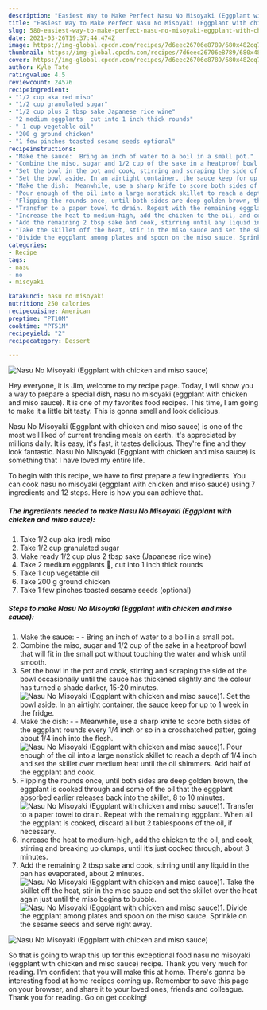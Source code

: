 ```yaml
---
description: "Easiest Way to Make Perfect Nasu No Misoyaki (Eggplant with chicken and miso sauce)"
title: "Easiest Way to Make Perfect Nasu No Misoyaki (Eggplant with chicken and miso sauce)"
slug: 580-easiest-way-to-make-perfect-nasu-no-misoyaki-eggplant-with-chicken-and-miso-sauce
date: 2021-03-26T19:37:44.474Z
image: https://img-global.cpcdn.com/recipes/7d6eec26706e8789/680x482cq70/nasu-no-misoyaki-eggplant-with-chicken-and-miso-sauce-recipe-main-photo.jpg
thumbnail: https://img-global.cpcdn.com/recipes/7d6eec26706e8789/680x482cq70/nasu-no-misoyaki-eggplant-with-chicken-and-miso-sauce-recipe-main-photo.jpg
cover: https://img-global.cpcdn.com/recipes/7d6eec26706e8789/680x482cq70/nasu-no-misoyaki-eggplant-with-chicken-and-miso-sauce-recipe-main-photo.jpg
author: Kyle Tate
ratingvalue: 4.5
reviewcount: 24576
recipeingredient:
- "1/2 cup aka red miso"
- "1/2 cup granulated sugar"
- "1/2 cup plus 2 tbsp sake Japanese rice wine"
- "2 medium eggplants  cut into 1 inch thick rounds"
- " 1 cup vegetable oil"
- "200 g ground chicken"
- "1 few pinches toasted sesame seeds optional"
recipeinstructions:
- "Make the sauce:  Bring an inch of water to a boil in a small pot."
- "Combine the miso, sugar and 1/2 cup of the sake in a heatproof bowl that will fit in the small pot without touching the water and whisk until smooth."
- "Set the bowl in the pot and cook, stirring and scraping the side of the bowl occasionally until the sauce has thickened slightly and the colour has turned a shade darker, 15-20 minutes."
- "Set the bowl aside. In an airtight container, the sauce keep for up to 1 week in the fridge."
- "Make the dish:  Meanwhile, use a sharp knife to score both sides of the eggplant rounds every 1/4 inch or so in a crosshatched patter, going about 1/4 inch into the flesh."
- "Pour enough of the oil into a large nonstick skillet to reach a depth of 1/4 inch and set the skillet over medium heat until the oil shimmers. Add half of the eggplant and cook."
- "Flipping the rounds once, until both sides are deep golden brown, the eggplant is cooked through and some of the oil that the eggplant absorbed earlier releases back into the skillet, 8 to 10 minutes."
- "Transfer to a paper towel to drain. Repeat with the remaining eggplant. When all the eggplant is cooked, discard all but 2 tablespoons of the oil, if necessary."
- "Increase the heat to medium-high, add the chicken to the oil, and cook, stirring and breaking up clumps, until it’s just cooked through, about 3 minutes."
- "Add the remaining 2 tbsp sake and cook, stirring until any liquid in the pan has evaporated, about 2 minutes."
- "Take the skillet off the heat, stir in the miso sauce and set the skillet over the heat again just until the miso begins to bubble."
- "Divide the eggplant among plates and spoon on the miso sauce. Sprinkle on the sesame seeds and serve right away."
categories:
- Recipe
tags:
- nasu
- no
- misoyaki

katakunci: nasu no misoyaki 
nutrition: 250 calories
recipecuisine: American
preptime: "PT10M"
cooktime: "PT51M"
recipeyield: "2"
recipecategory: Dessert

---
```



![Nasu No Misoyaki (Eggplant with chicken and miso sauce)](https://img-global.cpcdn.com/recipes/7d6eec26706e8789/680x482cq70/nasu-no-misoyaki-eggplant-with-chicken-and-miso-sauce-recipe-main-photo.jpg)

Hey everyone, it is Jim, welcome to my recipe page. Today, I will show you a way to prepare a special dish, nasu no misoyaki (eggplant with chicken and miso sauce). It is one of my favorites food recipes. This time, I am going to make it a little bit tasty. This is gonna smell and look delicious.



Nasu No Misoyaki (Eggplant with chicken and miso sauce) is one of the most well liked of current trending meals on earth. It's appreciated by millions daily. It is easy, it's fast, it tastes delicious. They're fine and they look fantastic. Nasu No Misoyaki (Eggplant with chicken and miso sauce) is something that I have loved my entire life.


To begin with this recipe, we have to first prepare a few ingredients. You can cook nasu no misoyaki (eggplant with chicken and miso sauce) using 7 ingredients and 12 steps. Here is how you can achieve that.

<!--inarticleads1-->

##### The ingredients needed to make Nasu No Misoyaki (Eggplant with chicken and miso sauce):

1. Take 1/2 cup aka (red) miso
1. Take 1/2 cup granulated sugar
1. Make ready 1/2 cup plus 2 tbsp sake (Japanese rice wine)
1. Take 2 medium eggplants 🍆, cut into 1 inch thick rounds
1. Take  1 cup vegetable oil
1. Take 200 g ground chicken
1. Take 1 few pinches toasted sesame seeds (optional)




<!--inarticleads2-->

##### Steps to make Nasu No Misoyaki (Eggplant with chicken and miso sauce):

1. Make the sauce: -  - Bring an inch of water to a boil in a small pot.
1. Combine the miso, sugar and 1/2 cup of the sake in a heatproof bowl that will fit in the small pot without touching the water and whisk until smooth.
1. Set the bowl in the pot and cook, stirring and scraping the side of the bowl occasionally until the sauce has thickened slightly and the colour has turned a shade darker, 15-20 minutes.
<img src="//assets-global.cpcdn.com/assets/icons/button_play-2c75c40dde080a61004c1f40b05d8f140eaff45d7e9e6481dc71c63d2e7c4909.png" alt="Nasu No Misoyaki (Eggplant with chicken and miso sauce)">1. Set the bowl aside. In an airtight container, the sauce keep for up to 1 week in the fridge.
1. Make the dish: -  - Meanwhile, use a sharp knife to score both sides of the eggplant rounds every 1/4 inch or so in a crosshatched patter, going about 1/4 inch into the flesh.
<img src="//assets-global.cpcdn.com/assets/icons/button_play-2c75c40dde080a61004c1f40b05d8f140eaff45d7e9e6481dc71c63d2e7c4909.png" alt="Nasu No Misoyaki (Eggplant with chicken and miso sauce)">1. Pour enough of the oil into a large nonstick skillet to reach a depth of 1/4 inch and set the skillet over medium heat until the oil shimmers. Add half of the eggplant and cook.
1. Flipping the rounds once, until both sides are deep golden brown, the eggplant is cooked through and some of the oil that the eggplant absorbed earlier releases back into the skillet, 8 to 10 minutes.
<img src="//assets-global.cpcdn.com/assets/icons/button_play-2c75c40dde080a61004c1f40b05d8f140eaff45d7e9e6481dc71c63d2e7c4909.png" alt="Nasu No Misoyaki (Eggplant with chicken and miso sauce)">1. Transfer to a paper towel to drain. Repeat with the remaining eggplant. When all the eggplant is cooked, discard all but 2 tablespoons of the oil, if necessary.
1. Increase the heat to medium-high, add the chicken to the oil, and cook, stirring and breaking up clumps, until it’s just cooked through, about 3 minutes.
1. Add the remaining 2 tbsp sake and cook, stirring until any liquid in the pan has evaporated, about 2 minutes.
<img src="//assets-global.cpcdn.com/assets/icons/button_play-2c75c40dde080a61004c1f40b05d8f140eaff45d7e9e6481dc71c63d2e7c4909.png" alt="Nasu No Misoyaki (Eggplant with chicken and miso sauce)">1. Take the skillet off the heat, stir in the miso sauce and set the skillet over the heat again just until the miso begins to bubble.
<img src="//assets-global.cpcdn.com/assets/icons/button_play-2c75c40dde080a61004c1f40b05d8f140eaff45d7e9e6481dc71c63d2e7c4909.png" alt="Nasu No Misoyaki (Eggplant with chicken and miso sauce)">1. Divide the eggplant among plates and spoon on the miso sauce. Sprinkle on the sesame seeds and serve right away.
<img src="//assets-global.cpcdn.com/assets/icons/button_play-2c75c40dde080a61004c1f40b05d8f140eaff45d7e9e6481dc71c63d2e7c4909.png" alt="Nasu No Misoyaki (Eggplant with chicken and miso sauce)">



So that is going to wrap this up for this exceptional food nasu no misoyaki (eggplant with chicken and miso sauce) recipe. Thank you very much for reading. I'm confident that you will make this at home. There's gonna be interesting food at home recipes coming up. Remember to save this page on your browser, and share it to your loved ones, friends and colleague. Thank you for reading. Go on get cooking!
